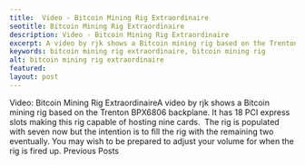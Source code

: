 ```yaml
---
title: 	Video - Bitcoin Mining Rig Extraordinaire
seotitle: Bitcoin Mining Rig Extraordinaire
description: Video - Bitcoin Mining Rig Extraordinaire
excerpt: A video by rjk shows a Bitcoin mining rig based on the Trenton BPX6806 backplane. 
keywords: bitcoin mining rig extraordinaire, bitcoin mining rig
alt: bitcoin mining rig extraordinaire
featured: 
layout: post
---
```

Video: Bitcoin Mining Rig ExtraordinaireA video by rjk shows a Bitcoin mining rig based on the Trenton BPX6806 backplane.
It has 18 PCI express slots making this rig capable of hosting nine cards.  The rig is populated with seven now but the intention is to fill the rig with the remaining two eventually.
You may wish to be prepared to adjust your volume for when the rig is fired up.
Previous Posts
